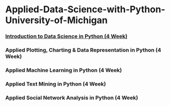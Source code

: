 # Applied-Data-Science-with-Python-University-of-Michigan

### [Introduction to Data Science in Python (4 Week)](https://github.com/slalit360/Applied-Data-Science-with-Python-University-of-Michigan/tree/master/Introduction%20to%20Data%20Science%20in%20Python)

### Applied Plotting, Charting & Data Representation in Python  (4 Week)

### Applied Machine Learning in Python  (4 Week)
 
### Applied Text Mining in Python  (4 Week)

### Applied Social Network Analysis in Python  (4 Week)

